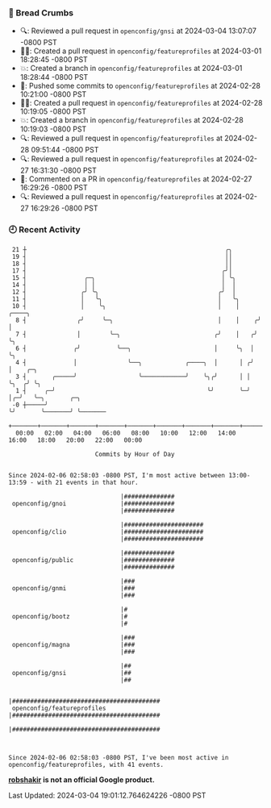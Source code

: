 ### 🍞 Bread Crumbs

 * 🔍: Reviewed a pull request in  `openconfig/gnsi` at 2024-03-04 13:07:07 -0800 PST
 * ✍🏼: Created a pull request in `openconfig/featureprofiles` at 2024-03-01 18:28:45 -0800 PST
 * 💥: Created a branch in `openconfig/featureprofiles` at 2024-03-01 18:28:44 -0800 PST
 * 🚢: Pushed some commits to `openconfig/featureprofiles` at 2024-02-28 10:21:00 -0800 PST
 * ✍🏼: Created a pull request in `openconfig/featureprofiles` at 2024-02-28 10:19:05 -0800 PST
 * 💥: Created a branch in `openconfig/featureprofiles` at 2024-02-28 10:19:03 -0800 PST
 * 🔍: Reviewed a pull request in  `openconfig/featureprofiles` at 2024-02-28 09:51:44 -0800 PST
 * 🔍: Reviewed a pull request in  `openconfig/featureprofiles` at 2024-02-27 16:31:30 -0800 PST
 * 💬: Commented on a PR in  `openconfig/featureprofiles` at 2024-02-27 16:29:26 -0800 PST
 * 🔍: Reviewed a pull request in  `openconfig/featureprofiles` at 2024-02-27 16:29:26 -0800 PST

### 🕘 Recent Activity
```
 21 ┼                                                       ╭╮
 19 ┤                                                       ││
 18 ┤                                                       ││
 17 ┤                                                      ╭╯│
 15 ┤                ╭─╮                                   │ ╰╮
 14 ┤                │ │                                   │  │
 12 ┤               ╭╯ ╰╮                                 ╭╯  │
 11 ┤               │   ╰╮                                │   ╰╮
 10 ┤               │    ╰╮                               │    │     ╭────╮
  8 ┤              ╭╯     ╰─╮                             │    │    ╭╯    │
  7 ┤              │        ╰─╮                          ╭╯    │   ╭╯     ╰╮
  6 ┤             ╭╯          ╰──╮                       │     ╰╮  │       ╰╮
  4 ┤             │              ╰──╮            ╭────╮  │      │ ╭╯        │    ╭─╮
  3 ┤       ╭─────╯                 ╰────────────╯    ╰╮╭╯      │ │         ╰╮  ╭╯ ╰╮
  1 ┤     ╭─╯                                          ╰╯       ╰─╯          │╭─╯   ╰─╮       ╭─╮
 -0 ┼─────╯                                                                  ╰╯       ╰───────╯ ╰───────
    +───────+───────+───────+───────+───────+───────+───────+───────+───────+───────+───────+───────+────
  00:00   02:00   04:00   06:00   08:00   10:00   12:00   14:00   16:00   18:00   20:00   22:00   00:00   

						Commits by Hour of Day


Since 2024-02-06 02:58:03 -0800 PST, I'm most active between 13:00-13:59 - with 21 events in that hour.

```



```
                               |##############
 openconfig/gnoi               |##############
                               |##############

                               |######################
 openconfig/clio               |######################
                               |######################

                               |##############
 openconfig/public             |##############
                               |##############

                               |###
 openconfig/gnmi               |###
                               |###

                               |#
 openconfig/bootz              |#
                               |#

                               |###
 openconfig/magna              |###
                               |###

                               |##
 openconfig/gnsi               |##
                               |##

                               |#########################################
 openconfig/featureprofiles    |#########################################
                               |#########################################



Since 2024-02-06 02:58:03 -0800 PST, I've been most active in openconfig/featureprofiles, with 41 events.

```
**[robshakir](mailto:robjs@google.com) is not an official Google product.**  


Last Updated: 2024-03-04 19:01:12.764624226 -0800 PST
